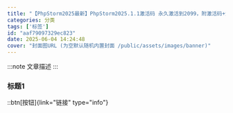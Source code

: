 ```yaml
---
title: "【PhpStorm2025最新】PhpStorm2025.1.1激活码 永久激活到2099，附激活码+激活插件"
categories: 分类
tags: ['标签']
id: "aaf79097329ec823"
date: 2025-06-04 14:24:48
cover: "封面图URL (为空默认随机内置封面 /public/assets/images/banner)"
---
```


:::note
文章描述
:::

### 标题1

::btn[按钮]{link="链接" type="info"}